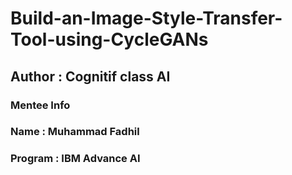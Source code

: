 # Build-an-Image-Style-Transfer-Tool-using-CycleGANs
## Author : Cognitif class AI
### Mentee Info
### Name : Muhammad Fadhil
### Program : IBM Advance AI
